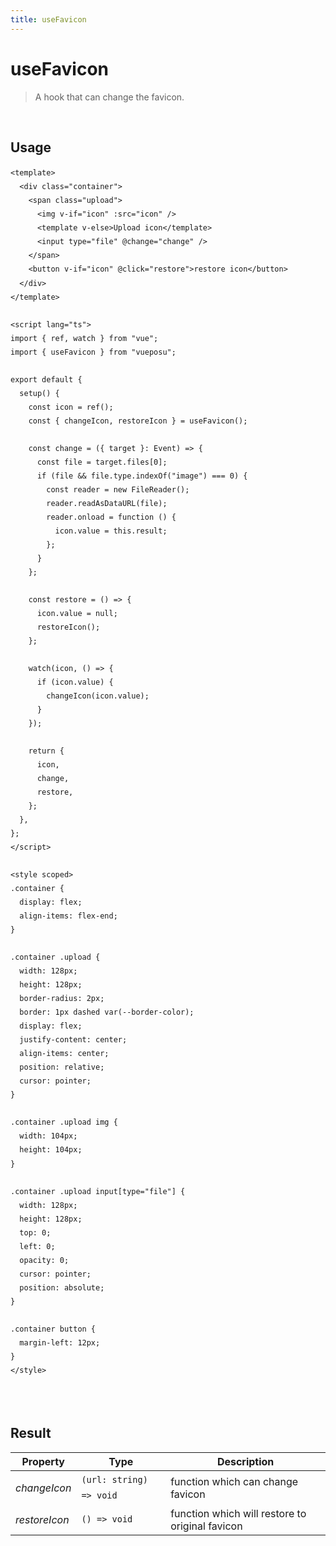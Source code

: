 ```yaml
---
title: useFavicon
---
```


# useFavicon

> A hook that can change the favicon.

<br />

## Usage

<script>
import UseFaviconDemo from './../.vitepress/components/UseFaviconDemo.vue'

export default {
  components: {
    UseFaviconDemo
  }
}
</script>
<UseFaviconDemo />

```vue
<template>
  <div class="container">
    <span class="upload">
      <img v-if="icon" :src="icon" />
      <template v-else>Upload icon</template>
      <input type="file" @change="change" />
    </span>
    <button v-if="icon" @click="restore">restore icon</button>
  </div>
</template>

<script lang="ts">
import { ref, watch } from "vue";
import { useFavicon } from "vueposu";

export default {
  setup() {
    const icon = ref();
    const { changeIcon, restoreIcon } = useFavicon();

    const change = ({ target }: Event) => {
      const file = target.files[0];
      if (file && file.type.indexOf("image") === 0) {
        const reader = new FileReader();
        reader.readAsDataURL(file);
        reader.onload = function () {
          icon.value = this.result;
        };
      }
    };

    const restore = () => {
      icon.value = null;
      restoreIcon();
    };

    watch(icon, () => {
      if (icon.value) {
        changeIcon(icon.value);
      }
    });

    return {
      icon,
      change,
      restore,
    };
  },
};
</script>

<style scoped>
.container {
  display: flex;
  align-items: flex-end;
}

.container .upload {
  width: 128px;
  height: 128px;
  border-radius: 2px;
  border: 1px dashed var(--border-color);
  display: flex;
  justify-content: center;
  align-items: center;
  position: relative;
  cursor: pointer;
}

.container .upload img {
  width: 104px;
  height: 104px;
}

.container .upload input[type="file"] {
  width: 128px;
  height: 128px;
  top: 0;
  left: 0;
  opacity: 0;
  cursor: pointer;
  position: absolute;
}

.container button {
  margin-left: 12px;
}
</style>
```

<br />

<style>code { line-height: 1.85em; }</style>

<br />

## Result

| Property      | Type                    | Description                                     |
| ------------- | ----------------------- | ----------------------------------------------- |
| _changeIcon_  | `(url: string) => void` | function which can change favicon               |
| _restoreIcon_ | `() => void`            | function which will restore to original favicon |
